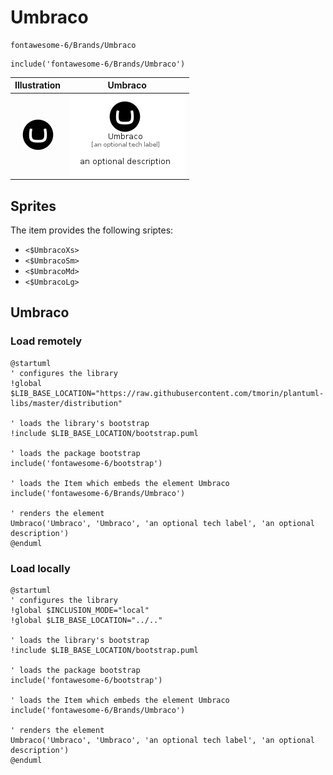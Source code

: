 # Umbraco


```text
fontawesome-6/Brands/Umbraco
```

```text
include('fontawesome-6/Brands/Umbraco')
```



| Illustration | Umbraco |
| :---: | :---: |
| ![illustration for Illustration](../../fontawesome-6/Brands/Umbraco.png) | ![illustration for Umbraco](../../fontawesome-6/Brands/Umbraco.Local.png) |



## Sprites
The item provides the following sriptes:

- `<$UmbracoXs>`
- `<$UmbracoSm>`
- `<$UmbracoMd>`
- `<$UmbracoLg>`





## Umbraco

### Load remotely
```plantuml
@startuml
' configures the library
!global $LIB_BASE_LOCATION="https://raw.githubusercontent.com/tmorin/plantuml-libs/master/distribution"

' loads the library's bootstrap
!include $LIB_BASE_LOCATION/bootstrap.puml

' loads the package bootstrap
include('fontawesome-6/bootstrap')

' loads the Item which embeds the element Umbraco
include('fontawesome-6/Brands/Umbraco')

' renders the element
Umbraco('Umbraco', 'Umbraco', 'an optional tech label', 'an optional description')
@enduml
```

### Load locally
```plantuml
@startuml
' configures the library
!global $INCLUSION_MODE="local"
!global $LIB_BASE_LOCATION="../.."

' loads the library's bootstrap
!include $LIB_BASE_LOCATION/bootstrap.puml

' loads the package bootstrap
include('fontawesome-6/bootstrap')

' loads the Item which embeds the element Umbraco
include('fontawesome-6/Brands/Umbraco')

' renders the element
Umbraco('Umbraco', 'Umbraco', 'an optional tech label', 'an optional description')
@enduml
```

